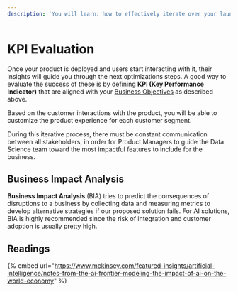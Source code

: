```yaml
---
description: 'You will learn: how to effectively iterate over your launched product.'
---
```


# KPI Evaluation

Once your product is deployed and users start interacting with it, their insights will guide you through the next optimizations steps. A good way to evaluate the success of these is by defining **KPI \(Key Performance Indicator\)** that are aligned with your [Business Objectives](ml-lifecycle.md#business-objectives) as described above. 

Based on the customer interactions with the product, you will be able to customize the product experience for each customer segment.

During this iterative process, there must be constant communication between all stakeholders, in order for Product Managers to guide the Data Science team toward the most impactful features to include for the business.



## Business Impact Analysis

**Business Impact Analysis** \(BIA\) tries to predict the consequences of disruptions to a business by collecting data and measuring metrics to develop alternative strategies if our proposed solution fails. For AI solutions, BIA is highly recommended since the risk of integration and customer adoption is usually pretty high.

## Readings

{% embed url="https://www.mckinsey.com/featured-insights/artificial-intelligence/notes-from-the-ai-frontier-modeling-the-impact-of-ai-on-the-world-economy" %}



